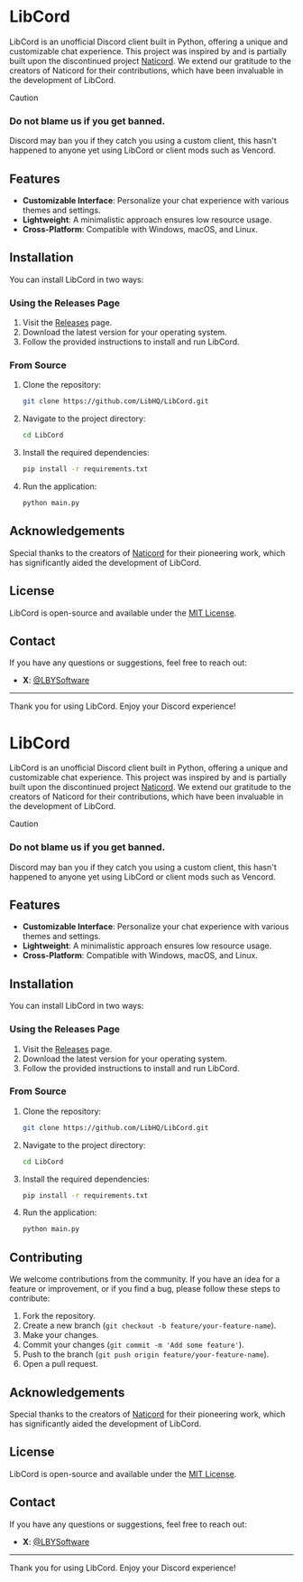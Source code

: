 # LibCord

LibCord is an unofficial Discord client built in Python, offering a unique and customizable chat experience. This project was inspired by and is partially built upon the discontinued project [Naticord](https://github.com/n1d3v/Naticord). We extend our gratitude to the creators of Naticord for their contributions, which have been invaluable in the development of LibCord.

> [!CAUTION]
> ### Do not blame us if you get banned.
> Discord may ban you if they catch you using a custom client, this hasn't happened to anyone yet using LibCord or client mods such as Vencord.

## Features

- **Customizable Interface**: Personalize your chat experience with various themes and settings.
- **Lightweight**: A minimalistic approach ensures low resource usage.
- **Cross-Platform**: Compatible with Windows, macOS, and Linux.

## Installation

You can install LibCord in two ways:

### Using the Releases Page

1. Visit the [Releases](https://github.com/LibHQ/LibCord/releases) page.
2. Download the latest version for your operating system.
3. Follow the provided instructions to install and run LibCord.

### From Source

1. Clone the repository:
    ```sh
    git clone https://github.com/LibHQ/LibCord.git
    ```
2. Navigate to the project directory:
    ```sh
    cd LibCord
    ```
3. Install the required dependencies:
    ```sh
    pip install -r requirements.txt
    ```
4. Run the application:
    ```sh
    python main.py
    ```

## Acknowledgements

Special thanks to the creators of [Naticord](https://github.com/n1d3v/Naticord) for their pioneering work, which has significantly aided the development of LibCord.

## License

LibCord is open-source and available under the [MIT License](LICENSE).

## Contact

If you have any questions or suggestions, feel free to reach out:

- **X**: [@LBYSoftware](https://x.com/LBYSoftware)

---

Thank you for using LibCord. Enjoy your Discord experience!
# LibCord

LibCord is an unofficial Discord client built in Python, offering a unique and customizable chat experience. This project was inspired by and is partially built upon the discontinued project [Naticord](https://github.com/n1d3v/Naticord). We extend our gratitude to the creators of Naticord for their contributions, which have been invaluable in the development of LibCord.

> [!CAUTION]
> ### Do not blame us if you get banned.
> Discord may ban you if they catch you using a custom client, this hasn't happened to anyone yet using LibCord or client mods such as Vencord.

## Features

- **Customizable Interface**: Personalize your chat experience with various themes and settings.
- **Lightweight**: A minimalistic approach ensures low resource usage.
- **Cross-Platform**: Compatible with Windows, macOS, and Linux.

## Installation

You can install LibCord in two ways:

### Using the Releases Page

1. Visit the [Releases](https://github.com/LibHQ/LibCord/releases) page.
2. Download the latest version for your operating system.
3. Follow the provided instructions to install and run LibCord.

### From Source

1. Clone the repository:
    ```sh
    git clone https://github.com/LibHQ/LibCord.git
    ```
2. Navigate to the project directory:
    ```sh
    cd LibCord
    ```
3. Install the required dependencies:
    ```sh
    pip install -r requirements.txt
    ```
4. Run the application:
    ```sh
    python main.py
    ```

## Contributing

We welcome contributions from the community. If you have an idea for a feature or improvement, or if you find a bug, please follow these steps to contribute:

1. Fork the repository.
2. Create a new branch (`git checkout -b feature/your-feature-name`).
3. Make your changes.
4. Commit your changes (`git commit -m 'Add some feature'`).
5. Push to the branch (`git push origin feature/your-feature-name`).
6. Open a pull request.

## Acknowledgements

Special thanks to the creators of [Naticord](https://github.com/n1d3v/Naticord) for their pioneering work, which has significantly aided the development of LibCord.

## License

LibCord is open-source and available under the [MIT License](LICENSE).

## Contact

If you have any questions or suggestions, feel free to reach out:

- **X**: [@LBYSoftware](https://x.com/LBYSoftware)

---

Thank you for using LibCord. Enjoy your Discord experience!
